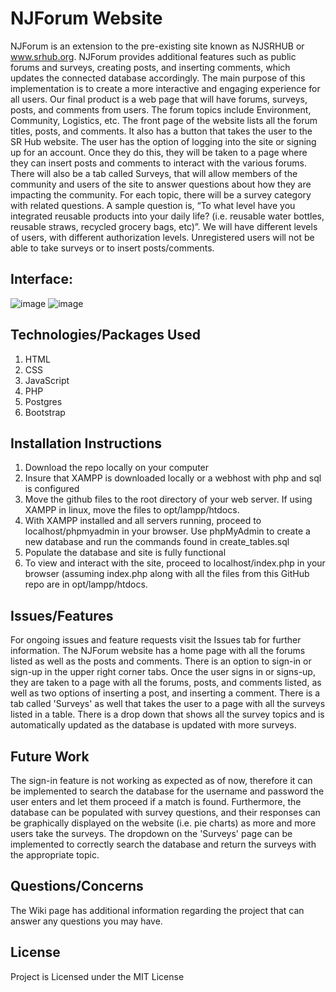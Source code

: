 # NJForum Website 

NJForum is an extension to the pre-existing site known as NJSRHUB or www.srhub.org. NJForum provides additional features such as public forums and surveys, creating posts, and inserting comments, which updates the connected database accordingly. The main purpose of this implementation is to create a more interactive and engaging experience for all users. Our final product is a web page that will have forums, surveys, posts, and comments from users. The forum topics include Environment, Community, Logistics, etc. The front page of the website lists all the forum titles, posts, and comments. It also has a button that takes the user to the SR Hub website. The user has the option of logging into the site or signing up for an account. Once they do this, they will be taken to a page where they can insert posts and comments to interact with the various forums. There will also be a tab called Surveys, that will allow members of the community and users of the site to answer questions about how they are impacting the community. For each topic, there will be a survey category with related questions. A sample question is, “To what level have you integrated reusable products into your daily life? (i.e. reusable water bottles,  reusable straws, recycled grocery bags, etc)”. We will have different levels of users, with different authorization levels. Unregistered users will not be able to take surveys or to insert posts/comments.

## Interface: 

![image](https://i.imgur.com/lhz1j4A.png)
![image](https://i.imgur.com/T62OYZY.png)
## Technologies/Packages Used
1) HTML
2) CSS
3) JavaScript
4) PHP
5) Postgres
6) Bootstrap

## Installation Instructions
1) Download the repo locally on your computer
2) Insure that XAMPP is downloaded locally or a webhost with php and sql is configured
3) Move the github files to the root directory of your web server. If using XAMPP in linux, move the files to opt/lampp/htdocs. 
4) With XAMPP installed and all servers running, proceed to localhost/phpmyadmin in your browser. Use phpMyAdmin to create a new database and run the commands found in create_tables.sql
5) Populate the database and site is fully functional
6) To view and interact with the site, proceed to localhost/index.php in your browser (assuming index.php along with all the files from this GitHub repo are in opt/lampp/htdocs. 

## Issues/Features
For ongoing issues and feature requests visit the Issues tab for further information.
The NJForum website has a home page with all the forums listed as well as the posts and comments. There is an option to sign-in or sign-up in the upper right corner tabs. Once the user signs in or signs-up, they are taken to a page with all the forums, posts, and comments listed, as well as two options of inserting a post, and inserting a comment. There is a tab called 'Surveys' as well that takes the user to a page with all the surveys listed in a table. There is a drop down that shows all the survey topics and is automatically updated as the database is updated with more surveys. 

## Future Work
The sign-in feature is not working as expected as of now, therefore it can be implemented to search the database for the username and password the user enters and let them proceed if a match is found. Furthermore, the database can be populated with survey questions, and their responses can be graphically displayed on the website (i.e. pie charts) as more and more users take the surveys. The dropdown on the 'Surveys' page can be implemented to correctly search the database and return the surveys with the appropriate topic. 

## Questions/Concerns
The Wiki page has additional information regarding the project that can answer any questions you may have.

## License
Project is Licensed under the MIT License
